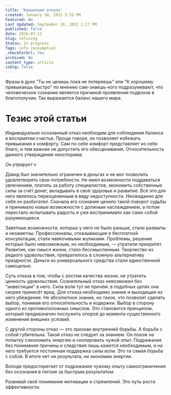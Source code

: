 ```yaml
---
title: 'Концепция отказа'
created: January 30, 2021 5:53 PM
Featured: No
Last Updated: September 18, 2022 1:27 PM
published: false
date: 2016-07-12
Slug: refusing
Status: In progress
Tags: info consumption
_checkForUrl: Yes
archived: No
content_type: article
isEng: false
---
```


Фразы в духе "Ты не ценишь пока не потеряешь" или "К хорошему привыкаешь быстро" по мнению сам-знаешь-кого подразумевают, что человеческое сознание является причиной проявления подвохов в благополучии. Так выражается баланс нашего мира.

# Тезис этой статьи

Индивидуально осознанный отказ необходим для соблюдения баланса в восприятии счастья. Проще говоря, он позволяет избежать привыкания к комфорту. Сам по себе комфорт представляет из себя благо, и тем важнее не допустить его обесценивания. Относительность данного утверждения неоспорима.

*Он утрирует* v

Давид был значительно ограничен в деньгах и не мог позволить удовлетворять свои потребности. Не имел возможности поддаваться увлечениям, платить за работу специалистов, экономить собственные силы за счёт денег, вкладывать в своё здоровье и развитие. Всё это для него являлось переоцененным в виду недоступности. Неожиданно для себя он разбогател. Сначала его сознание ценило такой поворот судьбы и принимало новые возможности с должным наслаждением, а потом перестало испытывать радость и уже воспринимало как само собой разумеющееся.

Заветные возможности, которых у него не было раньше, стали размыты и незаметны. Профессионалы, отказывающие в бесплатной консультации, стали навязчивыми жуликами. Проблемы, решение которых было невозможным, но необходимым, — утратили приоритет. Развитие, как смысл жизни, стало бессмысленным. Творчество из редкого удовольствия, превратилось в сложную альтернативу праздности. Деньги из универсального средства стали единственной самоцелью.

Суть отказа в том, чтобы с ростом качества жизни, не утратить ценность удовольствия. Сознательный отказ невозможен без "инвестиции" в него. Сила воли тут не причём: в подобных целях она скорее принесёт вред. Для отказа необходимо знание и выходящее из него убеждение. Не абсолютное знание, но такое, что позволит сделать выбор, понимая его относительность и издержки. Выбор в сторону одного из противоположных смыслов. Это становится принципом, который предназначен послужить опорой до момента существенного изменения внешних условий.

С другой стороны отказ — это признак внутренней борьбы. А борьба с собой губительна. Такой отказ не следует за знанием. Он похож на попытку сэкономить энергию и скопировать чужой опыт. Подражание без понимания причины и следствия лишь кажется необходимым, и на него требуется постоянная поддержка силы воли. Это та самая борьба с собой. В итоге нет ни результата, ни экономии энергии.

Володя предостерегает от подражания чужому опыту самоограничения без осознания в погоне за быстрым результатом.

Развивай своё понимание мотивации и стремлений. Это путь роста эффективности.